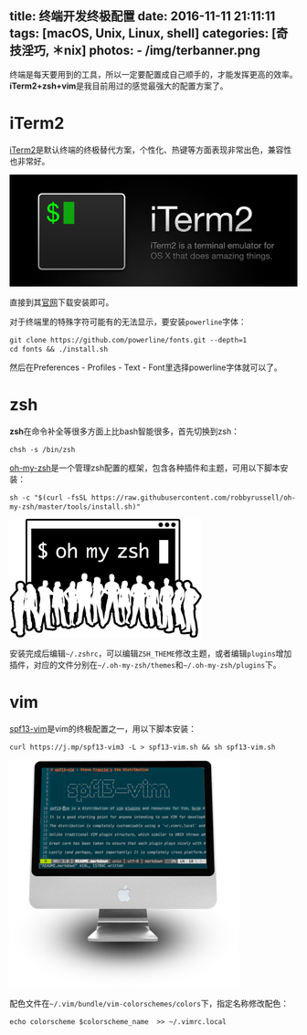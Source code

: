 title: 终端开发终极配置
date: 2016-11-11 21:11:11
tags: [macOS, Unix, Linux, shell]
categories: [奇技淫巧, ＊nix]
photos:
	- /img/terbanner.png
---
终端是每天要用到的工具，所以一定要配置成自己顺手的，才能发挥更高的效率。**iTerm2+zsh+vim**是我目前用过的感觉最强大的配置方案了。

# iTerm2
[iTerm2](https://www.iterm2.com/)是默认终端的终极替代方案，个性化、热键等方面表现非常出色，兼容性也非常好。

![iTerm2](/img/teriterm.png)

直接到其[官网](https://www.iterm2.com/downloads.html)下载安装即可。

对于终端里的特殊字符可能有的无法显示，要安装`powerline`字体：

	git clone https://github.com/powerline/fonts.git --depth=1
	cd fonts && ./install.sh

然后在Preferences - Profiles - Text - Font里选择powerline字体就可以了。

# zsh
**zsh**在命令补全等很多方面上比bash智能很多，首先切换到zsh：

	chsh -s /bin/zsh

[oh-my-zsh](http://ohmyz.sh/)是一个管理zsh配置的框架，包含各种插件和主题，可用以下脚本安装：

	sh -c "$(curl -fsSL https://raw.githubusercontent.com/robbyrussell/oh-my-zsh/master/tools/install.sh)"

![oh-my-zsh](/img/terzsh.png)

安装完成后编辑`~/.zshrc`，可以编辑`ZSH_THEME`修改主题，或者编辑`plugins`增加插件，对应的文件分别在`~/.oh-my-zsh/themes`和`~/.oh-my-zsh/plugins`下。

# vim
[spf13-vim](http://vim.spf13.com/)是vim的终极配置之一，用以下脚本安装：

	curl https://j.mp/spf13-vim3 -L > spf13-vim.sh && sh spf13-vim.sh

![spf13-vim](/img/tervim.png)

配色文件在`~/.vim/bundle/vim-colorschemes/colors`下，指定名称修改配色：

	echo colorscheme $colorscheme_name  >> ~/.vimrc.local
